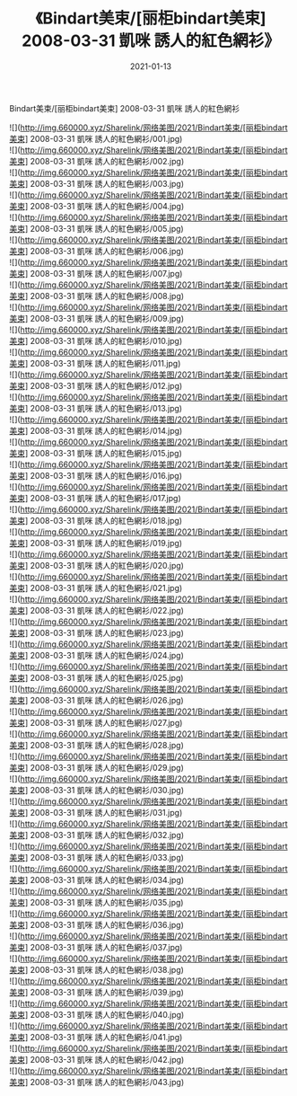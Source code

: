 ﻿---
layout: post
title:  《Bindart美束/[丽柜bindart美束] 2008-03-31 凱咪 誘人的紅色網衫》
date:   2021-01-13
img: http://img.660000.xyz/Sharelink/网络美图/2021/Bindart美束/[丽柜bindart美束] 2008-03-31 凱咪 誘人的紅色網衫/000.jpg
categories: [美女, 清纯, 唯美]
---

Bindart美束/[丽柜bindart美束] 2008-03-31 凱咪 誘人的紅色網衫

 ![](http://img.660000.xyz/Sharelink/网络美图/2021/Bindart美束/[丽柜bindart美束] 2008-03-31 凱咪 誘人的紅色網衫/001.jpg) <br>![](http://img.660000.xyz/Sharelink/网络美图/2021/Bindart美束/[丽柜bindart美束] 2008-03-31 凱咪 誘人的紅色網衫/002.jpg) <br>![](http://img.660000.xyz/Sharelink/网络美图/2021/Bindart美束/[丽柜bindart美束] 2008-03-31 凱咪 誘人的紅色網衫/003.jpg) <br>![](http://img.660000.xyz/Sharelink/网络美图/2021/Bindart美束/[丽柜bindart美束] 2008-03-31 凱咪 誘人的紅色網衫/004.jpg) <br>![](http://img.660000.xyz/Sharelink/网络美图/2021/Bindart美束/[丽柜bindart美束] 2008-03-31 凱咪 誘人的紅色網衫/005.jpg) <br>![](http://img.660000.xyz/Sharelink/网络美图/2021/Bindart美束/[丽柜bindart美束] 2008-03-31 凱咪 誘人的紅色網衫/006.jpg) <br>![](http://img.660000.xyz/Sharelink/网络美图/2021/Bindart美束/[丽柜bindart美束] 2008-03-31 凱咪 誘人的紅色網衫/007.jpg) <br>![](http://img.660000.xyz/Sharelink/网络美图/2021/Bindart美束/[丽柜bindart美束] 2008-03-31 凱咪 誘人的紅色網衫/008.jpg) <br>![](http://img.660000.xyz/Sharelink/网络美图/2021/Bindart美束/[丽柜bindart美束] 2008-03-31 凱咪 誘人的紅色網衫/009.jpg) <br>![](http://img.660000.xyz/Sharelink/网络美图/2021/Bindart美束/[丽柜bindart美束] 2008-03-31 凱咪 誘人的紅色網衫/010.jpg) <br>![](http://img.660000.xyz/Sharelink/网络美图/2021/Bindart美束/[丽柜bindart美束] 2008-03-31 凱咪 誘人的紅色網衫/011.jpg) <br>![](http://img.660000.xyz/Sharelink/网络美图/2021/Bindart美束/[丽柜bindart美束] 2008-03-31 凱咪 誘人的紅色網衫/012.jpg) <br>![](http://img.660000.xyz/Sharelink/网络美图/2021/Bindart美束/[丽柜bindart美束] 2008-03-31 凱咪 誘人的紅色網衫/013.jpg) <br>![](http://img.660000.xyz/Sharelink/网络美图/2021/Bindart美束/[丽柜bindart美束] 2008-03-31 凱咪 誘人的紅色網衫/014.jpg) <br>![](http://img.660000.xyz/Sharelink/网络美图/2021/Bindart美束/[丽柜bindart美束] 2008-03-31 凱咪 誘人的紅色網衫/015.jpg) <br>![](http://img.660000.xyz/Sharelink/网络美图/2021/Bindart美束/[丽柜bindart美束] 2008-03-31 凱咪 誘人的紅色網衫/016.jpg) <br>![](http://img.660000.xyz/Sharelink/网络美图/2021/Bindart美束/[丽柜bindart美束] 2008-03-31 凱咪 誘人的紅色網衫/017.jpg) <br>![](http://img.660000.xyz/Sharelink/网络美图/2021/Bindart美束/[丽柜bindart美束] 2008-03-31 凱咪 誘人的紅色網衫/018.jpg) <br>![](http://img.660000.xyz/Sharelink/网络美图/2021/Bindart美束/[丽柜bindart美束] 2008-03-31 凱咪 誘人的紅色網衫/019.jpg) <br>![](http://img.660000.xyz/Sharelink/网络美图/2021/Bindart美束/[丽柜bindart美束] 2008-03-31 凱咪 誘人的紅色網衫/020.jpg) <br>![](http://img.660000.xyz/Sharelink/网络美图/2021/Bindart美束/[丽柜bindart美束] 2008-03-31 凱咪 誘人的紅色網衫/021.jpg) <br>![](http://img.660000.xyz/Sharelink/网络美图/2021/Bindart美束/[丽柜bindart美束] 2008-03-31 凱咪 誘人的紅色網衫/022.jpg) <br>![](http://img.660000.xyz/Sharelink/网络美图/2021/Bindart美束/[丽柜bindart美束] 2008-03-31 凱咪 誘人的紅色網衫/023.jpg) <br>![](http://img.660000.xyz/Sharelink/网络美图/2021/Bindart美束/[丽柜bindart美束] 2008-03-31 凱咪 誘人的紅色網衫/024.jpg) <br>![](http://img.660000.xyz/Sharelink/网络美图/2021/Bindart美束/[丽柜bindart美束] 2008-03-31 凱咪 誘人的紅色網衫/025.jpg) <br>![](http://img.660000.xyz/Sharelink/网络美图/2021/Bindart美束/[丽柜bindart美束] 2008-03-31 凱咪 誘人的紅色網衫/026.jpg) <br>![](http://img.660000.xyz/Sharelink/网络美图/2021/Bindart美束/[丽柜bindart美束] 2008-03-31 凱咪 誘人的紅色網衫/027.jpg) <br>![](http://img.660000.xyz/Sharelink/网络美图/2021/Bindart美束/[丽柜bindart美束] 2008-03-31 凱咪 誘人的紅色網衫/028.jpg) <br>![](http://img.660000.xyz/Sharelink/网络美图/2021/Bindart美束/[丽柜bindart美束] 2008-03-31 凱咪 誘人的紅色網衫/029.jpg) <br>![](http://img.660000.xyz/Sharelink/网络美图/2021/Bindart美束/[丽柜bindart美束] 2008-03-31 凱咪 誘人的紅色網衫/030.jpg) <br>![](http://img.660000.xyz/Sharelink/网络美图/2021/Bindart美束/[丽柜bindart美束] 2008-03-31 凱咪 誘人的紅色網衫/031.jpg) <br>![](http://img.660000.xyz/Sharelink/网络美图/2021/Bindart美束/[丽柜bindart美束] 2008-03-31 凱咪 誘人的紅色網衫/032.jpg) <br>![](http://img.660000.xyz/Sharelink/网络美图/2021/Bindart美束/[丽柜bindart美束] 2008-03-31 凱咪 誘人的紅色網衫/033.jpg) <br>![](http://img.660000.xyz/Sharelink/网络美图/2021/Bindart美束/[丽柜bindart美束] 2008-03-31 凱咪 誘人的紅色網衫/034.jpg) <br>![](http://img.660000.xyz/Sharelink/网络美图/2021/Bindart美束/[丽柜bindart美束] 2008-03-31 凱咪 誘人的紅色網衫/035.jpg) <br>![](http://img.660000.xyz/Sharelink/网络美图/2021/Bindart美束/[丽柜bindart美束] 2008-03-31 凱咪 誘人的紅色網衫/036.jpg) <br>![](http://img.660000.xyz/Sharelink/网络美图/2021/Bindart美束/[丽柜bindart美束] 2008-03-31 凱咪 誘人的紅色網衫/037.jpg) <br>![](http://img.660000.xyz/Sharelink/网络美图/2021/Bindart美束/[丽柜bindart美束] 2008-03-31 凱咪 誘人的紅色網衫/038.jpg) <br>![](http://img.660000.xyz/Sharelink/网络美图/2021/Bindart美束/[丽柜bindart美束] 2008-03-31 凱咪 誘人的紅色網衫/039.jpg) <br>![](http://img.660000.xyz/Sharelink/网络美图/2021/Bindart美束/[丽柜bindart美束] 2008-03-31 凱咪 誘人的紅色網衫/040.jpg) <br>![](http://img.660000.xyz/Sharelink/网络美图/2021/Bindart美束/[丽柜bindart美束] 2008-03-31 凱咪 誘人的紅色網衫/041.jpg) <br>![](http://img.660000.xyz/Sharelink/网络美图/2021/Bindart美束/[丽柜bindart美束] 2008-03-31 凱咪 誘人的紅色網衫/042.jpg) <br>![](http://img.660000.xyz/Sharelink/网络美图/2021/Bindart美束/[丽柜bindart美束] 2008-03-31 凱咪 誘人的紅色網衫/043.jpg) <br>
